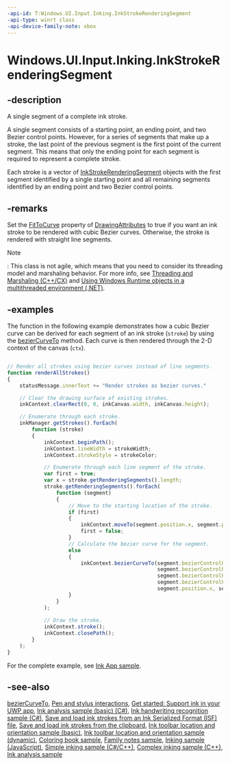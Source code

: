 ```yaml
---
-api-id: T:Windows.UI.Input.Inking.InkStrokeRenderingSegment
-api-type: winrt class
-api-device-family-note: xbox
---
```


<!-- Class syntax.
public class InkStrokeRenderingSegment : Windows.UI.Input.Inking.IInkStrokeRenderingSegment
-->

# Windows.UI.Input.Inking.InkStrokeRenderingSegment

## -description
A single segment of a complete ink stroke.

A single segment consists of a starting point, an ending point, and two Bezier control points. However, for a series of segments that make up a stroke, the last point of the previous segment is the first point of the current segment. This means that only the ending point for each segment is required to represent a complete stroke.

Each stroke is a vector of [InkStrokeRenderingSegment](inkstrokerenderingsegment.md) objects with the first segment identified by a single starting point and all remaining segments identified by an ending point and two Bezier control points.

## -remarks
Set the [FitToCurve](inkdrawingattributes_fittocurve.md) property of [DrawingAttributes](inkstroke_drawingattributes.md) to true if you want an ink stroke to be rendered with cubic Bezier curves. Otherwise, the stroke is rendered with straight line segments.

> [!NOTE]
> : This class is not agile, which means that you need to consider its threading model and marshaling behavior. For more info, see [Threading and Marshaling (C++/CX)](http://go.microsoft.com/fwlink/p/?linkid=258275) and [Using Windows Runtime objects in a multithreaded environment (.NET)](http://go.microsoft.com/fwlink/p/?linkid=258277).

## -examples
The function in the following example demonstrates how a cubic Bezier curve can be derived for each segment of an ink stroke (`stroke`) by using the [bezierCurveTo](https://msdn.microsoft.com/en-us/library/ff976007(v=vs.85).aspx) method. Each curve is then rendered through the 2-D context of the canvas (`ctx`).

```javascript

// Render all strokes using bezier curves instead of line segments.
function renderAllStrokes()
{
    statusMessage.innerText += "Render strokes as bezier curves."

    // Clear the drawing surface of existing strokes.
    inkContext.clearRect(0, 0, inkCanvas.width, inkCanvas.height);

    // Enumerate through each stroke.
    inkManager.getStrokes().forEach(
        function (stroke)
        {
            inkContext.beginPath();
            inkContext.lineWidth = strokeWidth; 
            inkContext.strokeStyle = strokeColor; 

            // Enumerate through each line segment of the stroke.
            var first = true;
            var x = stroke.getRenderingSegments().length;
            stroke.getRenderingSegments().forEach(
                function (segment)
                {
                    // Move to the starting location of the stroke.
                    if (first)
                    {
                        inkContext.moveTo(segment.position.x, segment.position.y);
                        first = false;
                    }
                    // Calculate the bezier curve for the segment.
                    else
                    {
                        inkContext.bezierCurveTo(segment.bezierControlPoint1.x, 
                                                 segment.bezierControlPoint1.y,
                                                 segment.bezierControlPoint2.x, 
                                                 segment.bezierControlPoint2.y,
                                                 segment.position.x, segment.position.y);
                    }
                }
            );
            
            // Draw the stroke.
            inkContext.stroke();
            inkContext.closePath();
        }
    );
}
```

For the complete example, see [Ink App sample](http://go.microsoft.com/fwlink/p/?linkid=231622).

## -see-also
[bezierCurveTo](https://msdn.microsoft.com/en-us/library/ff976007(v=vs.85).aspx), [Pen and stylus interactions](http://msdn.microsoft.com/library/3da4f2d2-5405-42a1-9ed9-3a87bcd84c43), [Get started: Support ink in your UWP app](https://docs.microsoft.com/en-us/windows/uwp/get-started/ink-walkthrough), [Ink analysis sample (basic) (C#)](https://github.com/MicrosoftDocs/windows-topic-specific-samples/archive/uwp-ink-analysis-basic.zip), [Ink handwriting recognition sample (C#)](https://github.com/MicrosoftDocs/windows-topic-specific-samples/archive/uwp-ink-handwriting-reco.zip), [Save and load ink strokes from an Ink Serialized Format (ISF) file](https://github.com/MicrosoftDocs/windows-topic-specific-samples/archive/uwp-ink-store.zip), [Save and load ink strokes from the clipboard](https://github.com/MicrosoftDocs/windows-topic-specific-samples/archive/uwp-ink-store-clipboard.zip), [Ink toolbar location and orientation sample (basic)](https://github.com/MicrosoftDocs/windows-topic-specific-samples/archive/uwp-ink-toolbar-handedness.zip), [Ink toolbar location and orientation sample (dynamic)](https://github.com/MicrosoftDocs/windows-topic-specific-samples/archive/uwp-ink-toolbar-handedness-dynamic.zip), [Coloring book sample](https://aka.ms/cpubsample-coloringbook), [Family notes sample](https://aka.ms/cpubsample-familynotessample), [Inking sample (JavaScript)](https://github.com/Microsoft/Windows-universal-samples/tree/master/Samples/Ink), [Simple inking sample (C#/C++)](https://github.com/Microsoft/Windows-universal-samples/tree/master/Samples/SimpleInk), [Complex inking sample (C++)](https://github.com/Microsoft/Windows-universal-samples/tree/master/Samples/ComplexInk), [Ink analysis sample](https://github.com/Microsoft/Windows-universal-samples/tree/master/Samples/InkAnalysis)

